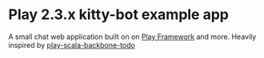 # Play 2.3.x kitty-bot example app
A small chat web application built on on [Play Framework](http://playframework.com/) and more. Heavily inspired by [play-scala-backbone-todo](https://github.com/jmparsons/play-scala-backbone-todo)
